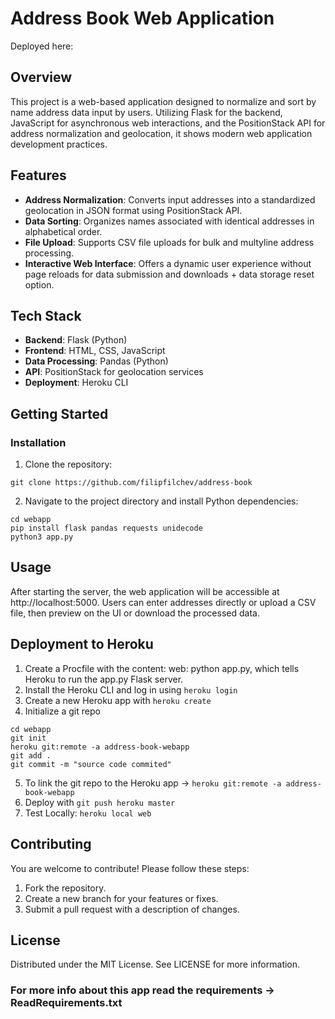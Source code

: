 # Address Book Web Application

Deployed here: 

## Overview

This project is a web-based application designed to normalize and sort by name address data input by users. 
Utilizing Flask for the backend, JavaScript for asynchronous web interactions, and the PositionStack API for address normalization and geolocation, it shows modern web application development practices. 

## Features

- **Address Normalization**: Converts input addresses into a standardized geolocation in JSON format using PositionStack API.
- **Data Sorting**: Organizes names associated with identical addresses in alphabetical order.
- **File Upload**: Supports CSV file uploads for bulk and multyline address processing.
- **Interactive Web Interface**: Offers a dynamic user experience without page reloads for data submission and downloads + data storage reset option.

## Tech Stack

- **Backend**: Flask (Python)
- **Frontend**: HTML, CSS, JavaScript
- **Data Processing**: Pandas (Python)
- **API**: PositionStack for geolocation services
- **Deployment**: Heroku CLI

## Getting Started

### Installation

1. Clone the repository:

```
git clone https://github.com/filipfilchev/address-book
```
2. Navigate to the project directory and install Python dependencies:

```
cd webapp
pip install flask pandas requests unidecode
python3 app.py

```

## Usage

After starting the server, the web application will be accessible at http://localhost:5000. Users can enter addresses directly or upload a CSV file, then preview on the UI or download the processed data.

## Deployment to Heroku

1. Create a Procfile with the content: web: python app.py, which tells Heroku to run the app.py Flask server.
2. Install the Heroku CLI and log in using ```heroku login```
3. Create a new Heroku app with ```heroku create```
4. Initialize a git repo

```
cd webapp
git init 
heroku git:remote -a address-book-webapp
git add .
git commit -m "source code commited"
```
5. To link the git repo to the Heroku app -> ```heroku git:remote -a address-book-webapp```
6. Deploy with ```git push heroku master```
7. Test Locally: ```heroku local web```


## Contributing

You are welcome to contribute! Please follow these steps:

1. Fork the repository.
2. Create a new branch for your features or fixes.
3. Submit a pull request with a description of changes.


## License

Distributed under the MIT License. See LICENSE for more information.


### For more info about this app read the requirements -> ReadRequirements.txt